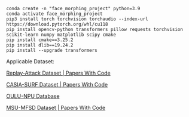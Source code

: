 ```
conda create -n "face_morphing_project" python=3.9
conda activate face_morphing_project
pip3 install torch torchvision torchaudio --index-url https://download.pytorch.org/whl/cu118
pip install opencv-python transformers pillow requests torchvision scikit-learn numpy matplotlib scipy cmake
pip install cmake==3.25.2
pip install dlib==19.24.2
pip install --upgrade transformers
```

Applicable Dataset:

[Replay-Attack Dataset | Papers With Code](https://paperswithcode.com/dataset/replay-attack)

[CASIA-SURF Dataset | Papers With Code](https://paperswithcode.com/dataset/casia-surf)

[OULU-NPU Database](https://sites.google.com/site/oulunpudatabase/)

[MSU-MFSD Dataset | Papers With Code](https://paperswithcode.com/dataset/msu-mfsd)
